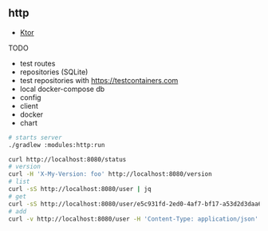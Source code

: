 ## http

* [Ktor](https://ktor.io/docs)

TODO
* test routes
* repositories (SQLite)
* test repositories with https://testcontainers.com
* local docker-compose db
* config
* client
* docker
* chart

```bash
# starts server
./gradlew :modules:http:run

curl http://localhost:8080/status
# version
curl -H 'X-My-Version: foo' http://localhost:8080/version
# list
curl -sS http://localhost:8080/user | jq
# get
curl -sS http://localhost:8080/user/e5c931fd-2ed0-4af7-bf17-a53d2d3daa66 | jq
# add
curl -v http://localhost:8080/user -H 'Content-Type: application/json' --data '{"name":"foo","age":42}'
```
